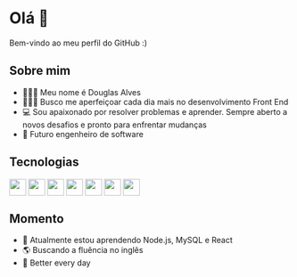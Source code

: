 # Olá 👋

Bem-vindo ao meu perfil do GitHub :)

##  Sobre mim

- 🙋🏻‍♂️ Meu nome é Douglas Alves
- 👨🏻‍💻 Busco me aperfeiçoar cada dia mais no desenvolvimento Front End
- 💻 Sou apaixonado por resolver problemas e aprender. Sempre aberto a novos desafios e pronto para enfrentar mudanças
- 🍎 Futuro engenheiro de software

##  Tecnologias

<p align = 'esquerda'>  
  
<img width ='30px' align='center' src ='https://raw.githubusercontent.com/rahulbanerjee26/githubAboutMeGenerator/main/icons/html.svg'>
<img width ='30px' align='center' src ='https://raw.githubusercontent.com/rahulbanerjee26/githubAboutMeGenerator/main/icons/css.svg'>
<img width ='30px' align='center' src ='https://raw.githubusercontent.com/rahulbanerjee26/githubAboutMeGenerator/main/icons/javascript.svg'>
<img width ='30px' align='center' src ='https://raw.githubusercontent.com/rahulbanerjee26/githubAboutMeGenerator/main/icons/sass.svg'>
<img width ='30px' align='center' src ='https://raw.githubusercontent.com/rahulbanerjee26/githubAboutMeGenerator/main/icons/git.svg'>
<img width ='30px' align='center' src ='https://raw.githubusercontent.com/rahulbanerjee26/githubAboutMeGenerator/main/icons/reactjs.svg'>
<img width ='30px' align='center' src ='https://raw.githubusercontent.com/rahulbanerjee26/githubAboutMeGenerator/main/icons/nodejs.svg'>
</p>

##  Momento

- 🌱 Atualmente estou aprendendo Node.js, MySQL e React
- 🌎 Buscando a fluência no inglês
- 🦁 Better every day
